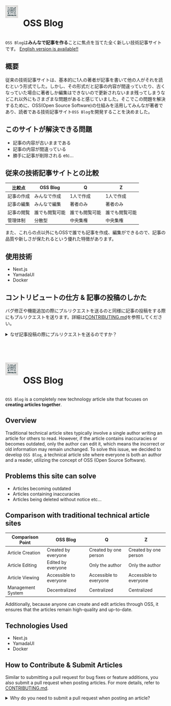 <div style="display: flex;">
    <img src="./public/oss-blog-logo.png" width="40" height="40" style="display: block; margin-right: 16px;">
    <h1>OSS Blog</h1>
</div>

`OSS Blog`は**みんなで記事を作る**ことに焦点を当てた全く新しい技術記事サイトです。
<a href="#english-version">English version is available!!</a>
## 概要
従来の技術記事サイトは、基本的に1人の著者が記事を書いて他の人がそれを読むという形式でした。しかし、その形式だと記事の内容が間違っていたり、古くなっていた場合に著者しか編集はできないので更新されないまま残ってしまうなどこれ以外にもさまざまな問題があると感じていました。そこでこの問題を解決するために、OSS(Open Source Software)の仕組みを活用してみんなが著者であり、読者である技術記事サイト`OSS Blog`を開発することを決めました。

## このサイトが解決できる問題
- 記事の内容が古いままである
- 記事の内容が間違っている
- 勝手に記事が削除される
etc...

## 従来の技術記事サイトとの比較
| 比較点 | OSS Blog | Q | Z |
| --- | --- | --- | --- |
| 記事の作成 | みんなで作成 | 1人で作成 | 1人で作成 | 
| 記事の編集 | みんなで編集 | 著者のみ | 著者のみ |
| 記事の閲覧 | 誰でも閲覧可能 | 誰でも閲覧可能 | 誰でも閲覧可能 |
| 管理体制 | 分散型 | 中央集権 | 中央集権 |

また、これらの点以外にもOSSで誰でも記事を作成、編集ができるので、記事の品質や新しさが保たれるという優れた特徴があります。

## 使用技術
- Next.js
- YamadaUI
- Docker

## コントリビュートの仕方 & 記事の投稿のしかた
バグ修正や機能追加の際にプルリクエストを送るのと同様に記事の投稿をする際にもプルリクエストを送ります。詳細は<a href='./CONTRIBUTING.ja.md'>CONTRIBUTING.md</a>を参照してください。

<details>
<summary>なぜ記事投稿の際にプルリクエストを送るのですか？</summary>
記事投稿の際にプルリクエストを送ることによって、記事の内容が間違っていたり、古い情報のままになることを抑えることができます。自分以外の人に見てもらうことで記事の品質が向上し、より多くの人に有益な情報を提供することができます。
</details>

<br><br><br>

<div id="english-version"></div>

<div style="display: flex;">
    <img src="./public/oss-blog-logo.png" width="40" height="40" style="display: block; margin-right: 16px;">
    <h1>OSS Blog</h1>
</div>

`OSS Blog` is a completely new technology article site that focuses on **creating articles together**.

## Overview
Traditional technical article sites typically involve a single author writing an article for others to read. However, if the article contains inaccuracies or becomes outdated, only the author can edit it, which means the incorrect or old information may remain unchanged. To solve this issue, we decided to develop `OSS Blog`, a technical article site where everyone is both an author and a reader, utilizing the concept of OSS (Open Source Software).

## Problems this site can solve
- Articles becoming outdated
- Articles containing inaccuracies
- Articles being deleted without notice
etc...

## Comparison with traditional technical article sites
| Comparison Point | OSS Blog | Q | Z |
| --- | --- | --- | --- |
| Article Creation | Created by everyone | Created by one person | Created by one person |
| Article Editing | Edited by everyone | Only the author | Only the author |
| Article Viewing | Accessible to everyone | Accessible to everyone | Accessible to everyone |
| Management System | Decentralized | Centralized | Centralized |

Additionally, because anyone can create and edit articles through OSS, it ensures that the articles remain high-quality and up-to-date.

## Technologies Used
- Next.js
- YamadaUI
- Docker

## How to Contribute & Submit Articles
Similar to submitting a pull request for bug fixes or feature additions, you also submit a pull request when posting articles. For more details, refer to <a href='./CONTRIBUTING.ja.md'>CONTRIBUTING.md</a>.

<details>
<summary>Why do you need to submit a pull request when posting an article?</summary>
By submitting a pull request when posting an article, it helps prevent inaccuracies or outdated information from remaining. Having others review your article improves its quality and provides more useful information to a wider audience.
</details>
